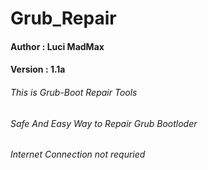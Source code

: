 # Grub_Repair

#### Author  : Luci MadMax
#### Version : 1.1a

###### This is Grub-Boot  Repair Tools
###### Safe And Easy Way to Repair Grub Bootloder
###### Internet Connection not requried 